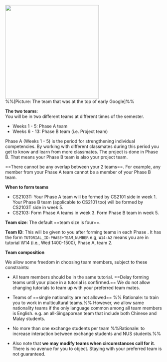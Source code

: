 <img src="{{baseUrl}}/admin/images/team.png" width="300px"><br>
%%[Picture: The team that was at the top of early Google]%%
<p/>


**The two teams**:  
You will be in two different teams at different times of the semester.

* Weeks 1 - 5: Phase A team
* Weeks 6 - 13: Phase B team (i.e. Project team)

Phase A (Weeks 1 - 5) is the period for strengthening individual competencies. By working with different classmates during this period you get to know and learn from more classmates. The project is done in Phase B. That means your Phase B team is also your project team.


==There cannot be any overlap between your 2 teams==. For example, any member from your Phase A team cannot be a member of your Phase B team.

**When to form teams**

* CS2103T: Your Phase A team will be formed by CS2101 side in week 1\. Your Phase B team (applicable to CS2101 too) will be formed by CS2103T side in week 5.
* CS2103: Form Phase A teams in week 3. Form Phase B team in week 5.

**Team size**: The default ==team size is four==. 

**Team ID**: This will be given to you after forming teams in each Phase . It has the form `TUTORIAL_ID-PHASE+TEAM_NUMBER` e.g, `W14-A2` means you are in tutorial W14 (i.e., Wed 1400-1500), Phase A, team 2.

<panel header="%%Schedule » Tutorial IDs%%">
  <include src="../schedule/overview/tutorialSchedule.md" />
</panel><p/>

**Team composition**

We allow some freedom in choosing team members, subject to these constraints:

* All team members should be in the same tutorial. ==Delay forming teams until your place in a tutorial is confirmed.== We do not allow changing tutorials to team up with your preferred team mates.  
* Teams of ==single nationality are not allowed== %%&nbsp;Rationale: to train you to work in multicultural teams.%% However, we allow same nationality teams if the only language common among all team members is English. e.g. an all-Singaporean team that include both Chinese and Malay students.
* No more than one exchange students per team %%Rationale: to increase interaction between exchange students and NUS students.%%

* Also note that **we may modify teams when circumstances call for it**. There is no avenue for you to object. Staying with your preferred team is not guaranteed.

